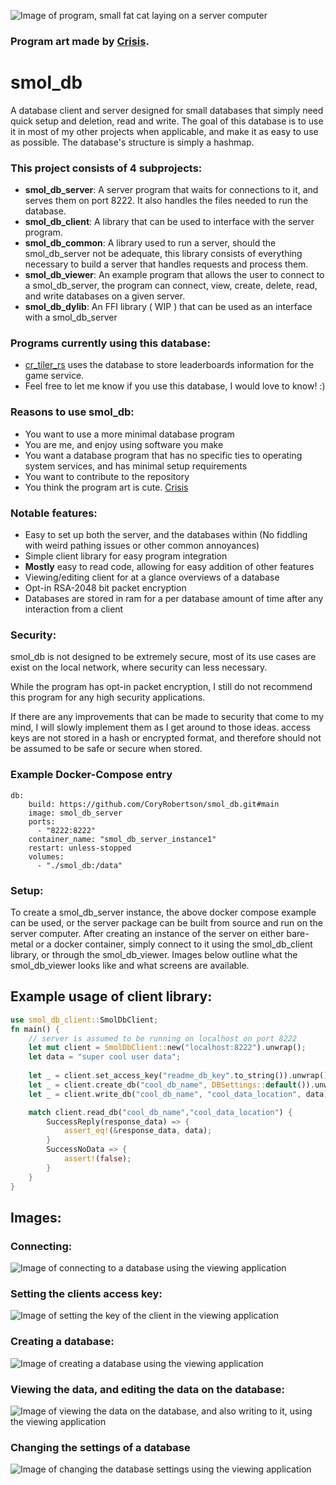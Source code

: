 ![Image of program, small fat cat laying on a server computer](https://raw.githubusercontent.com/CoryRobertson/smol_db/main/images/program_image.png)
### Program art made by [Crisis](https://kikicat.carrd.co/).

# smol_db
A database client and server designed for small databases that simply need quick setup and deletion, read and write.
The goal of this database is to use it in most of my other projects when applicable, and make it as easy to use as possible. The database's structure is simply a hashmap.

### This project consists of 4 subprojects:
- **smol_db_server**:
A server program that waits for connections to it, and serves them on port 8222. It also handles the files needed to run the database.
- **smol_db_client**: 
A library that can be used to interface with the server program.
- **smol_db_common**:
A library used to run a server, should the smol_db_server not be adequate, this library consists of everything necessary to build a server that handles requests and process them.
- **smol_db_viewer**:
An example program that allows the user to connect to a smol_db_server, the program can connect, view, create, delete, read, and write databases on a given server.
- **smol_db_dylib**:
An FFI library ( WIP ) that can be used as an interface with a smol_db_server

### Programs currently using this database:
- [cr_tiler_rs](https://github.com/CoryRobertson/cr_tiler_rs) uses the database to store leaderboards information for the game service.
- Feel free to let me know if you use this database, I would love to know! :)

### Reasons to use smol_db:
- You want to use a more minimal database program
- You are me, and enjoy using software you make
- You want a database program that has no specific ties to operating system services, and has minimal setup requirements
- You want to contribute to the repository
- You think the program art is cute. [Crisis](https://kikicat.carrd.co/)

### Notable features:
- Easy to set up both the server, and the databases within (No fiddling with weird pathing issues or other common annoyances)
- Simple client library for easy program integration
- **Mostly** easy to read code, allowing for easy addition of other features
- Viewing/editing client for at a glance overviews of a database
- Opt-in RSA-2048 bit packet encryption
- Databases are stored in ram for a per database amount of time after any interaction from a client

### Security:
smol_db is not designed to be extremely secure, most of its use cases are exist on the local network, where security can less necessary. 

While the program has opt-in packet encryption, I still do not recommend this program for any high security applications.

If there are any improvements that can be made to security that come to my mind, I will slowly implement them as I get around to those ideas.
access keys are not stored in a hash or encrypted format, and therefore should not be assumed to be safe or secure when stored.

### Example Docker-Compose entry
```
db:
    build: https://github.com/CoryRobertson/smol_db.git#main
    image: smol_db_server
    ports:
      - "8222:8222"
    container_name: "smol_db_server_instance1"
    restart: unless-stopped
    volumes:
      - "./smol_db:/data"
```

### Setup:
To create a smol_db_server instance, the above docker compose example can be used, 
or the server package can be built from source and run on the server computer.
After creating an instance of the server on either bare-metal or a docker container, 
simply connect to it using the smol_db_client library, or through the smol_db_viewer.
Images below outline what the smol_db_viewer looks like and what screens are available.

## Example usage of client library:
```rust
use smol_db_client::SmolDbClient;
fn main() {
    // server is assumed to be running on localhost on port 8222
    let mut client = SmolDbClient::new("localhost:8222").unwrap();
    let data = "super cool user data";
    
    let _ = client.set_access_key("readme_db_key".to_string()).unwrap();
    let _ = client.create_db("cool_db_name", DBSettings::default()).unwrap();
    let _ = client.write_db("cool_db_name", "cool_data_location", data).unwrap();

    match client.read_db("cool_db_name","cool_data_location") {
        SuccessReply(response_data) => {
            assert_eq!(&response_data, data);
        }
        SuccessNoData => {
            assert!(false);
        }
    }
}
```

## Images:

### Connecting:
![Image of connecting to a database using the viewing application](https://raw.githubusercontent.com/CoryRobertson/smol_db/main/images/viewer_connect.png)
### Setting the clients access key:
![Image of setting the key of the client in the viewing application](https://raw.githubusercontent.com/CoryRobertson/smol_db/main/images/viewer_set_key.png)
### Creating a database:
![Image of creating a database using the viewing application](https://raw.githubusercontent.com/CoryRobertson/smol_db/main/images/viewer_create_db.png)
### Viewing the data, and editing the data on the database:
![Image of viewing the data on the database, and also writing to it, using the viewing application](https://raw.githubusercontent.com/CoryRobertson/smol_db/main/images/viewer_data_viewing.png)
### Changing the settings of a database
![Image of changing the database settings using the viewing application](https://raw.githubusercontent.com/CoryRobertson/smol_db/main/images/viewer_db_settings.png)
